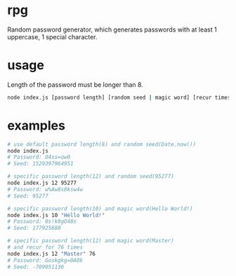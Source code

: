 # rpg
Random password generator, which generates passwords with at least 1 uppercase, 1 special character.

# usage

Length of the password must be longer than 8.

```bash
node index.js [password length] [random seed | magic word] [recur times]
```

# examples

```bash
# use default password length(8) and random seed(Date.now())
node index.js
# Password: O4ss=ow0
# Seed: 1529397964951

# specific password length(12) and random seed(95277)
node index.js 12 95277
# Password: w%Aw8s8ksw4w
# Seed: 95277

# specific password length(10) and magic word(Hello World!)
node index.js 10 "Hello World!"
# Password: 0s!k0gO48s
# Seed: 177925888

# specific password length(12) and magic word(Master)
# and recur for 76 times
node index.js 12 "Master" 76
# Password: Goskgkg=0A0k
# Seed: -709051136
```
